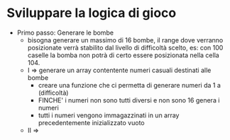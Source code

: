 # Sviluppare la logica di gioco

- Primo passo: Generare le bombe
  - bisogna generare un massimo di 16 bombe, il range dove verranno posizionate verrà stabilito dal livello di difficoltà scelto, es: con 100 caselle la bomba non potrà di certo essere posizionata nella cella 104.
  - I => generare un array contentente numeri casuali destinati alle bombe
    - creare una funzione che ci permetta di generare numeri da 1 a (difficoltà)
    - FINCHE' i numeri non sono tutti diversi e non sono 16 genera i numeri
    - tutti i numeri vengono immagazzinati in un array precedentemente inizializzato vuoto
  - II => 